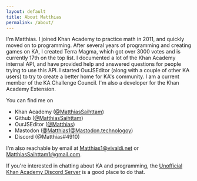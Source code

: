 ```yaml
---
layout: default
title: About Matthias
permalink: /about/
---
```


I'm Matthias. I joined Khan Academy to practice math in 2011, and quickly moved on to programming. After several years of programming and creating games on KA, I created Terra Magma, which got over 3000 votes and is currently 17th on the top list. I documented a lot of the Khan Academy internal API, and have provided help and answered questions for people trying to use this API. I started OurJSEditor (along with a couple of other KA users) to try to create a better home for KA's community. I am a current member of the KA Challenge Council. I'm also a developer for the Khan Academy Extension.

You can find me on
- Khan Academy ([@MatthiasSaihttam](https://khanacademy.org/profile/MatthiasSaihttam))
- Github ([@MatthiasSaihttam](https://github.com/MatthiasSaihttam))
- OurJSEditor ([@Matthias](https://ourjseditor.com/user/Matthias))
- Mastodon ([@Matthias1@Mastodon.technologoy](https://mastodon.technology/web/accounts/114424))
- Discord (@Matthias#4910)

I'm also reachable by email at Matthias1@vivaldi.net or MatthiasSaihttam1@gmail.com.

If you're interested in chatting about KA and programming, the [Unofficial Khan Academy Discord Server](https://discord.gg/nkEpc6r) is a good place to do that.
